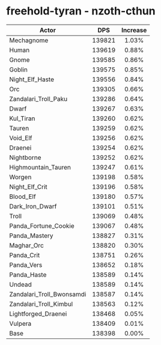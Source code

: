 # freehold-tyran - nzoth-cthun
| Actor | DPS | Increase |
|---|:---:|:---:|
|Mechagnome|139821|1.03%|
|Human|139619|0.88%|
|Gnome|139585|0.86%|
|Goblin|139575|0.85%|
|Night_Elf_Haste|139556|0.84%|
|Orc|139305|0.66%|
|Zandalari_Troll_Paku|139286|0.64%|
|Dwarf|139267|0.63%|
|Kul_Tiran|139260|0.62%|
|Tauren|139259|0.62%|
|Void_Elf|139256|0.62%|
|Draenei|139254|0.62%|
|Nightborne|139252|0.62%|
|Highmountain_Tauren|139247|0.61%|
|Worgen|139198|0.58%|
|Night_Elf_Crit|139196|0.58%|
|Blood_Elf|139180|0.57%|
|Dark_Iron_Dwarf|139101|0.51%|
|Troll|139069|0.48%|
|Panda_Fortune_Cookie|139067|0.48%|
|Panda_Mastery|138827|0.31%|
|Maghar_Orc|138820|0.30%|
|Panda_Crit|138751|0.26%|
|Panda_Vers|138652|0.18%|
|Panda_Haste|138589|0.14%|
|Undead|138589|0.14%|
|Zandalari_Troll_Bwonsamdi|138587|0.14%|
|Zandalari_Troll_Kimbul|138563|0.12%|
|Lightforged_Draenei|138468|0.05%|
|Vulpera|138409|0.01%|
|Base|138398|0.00%|

